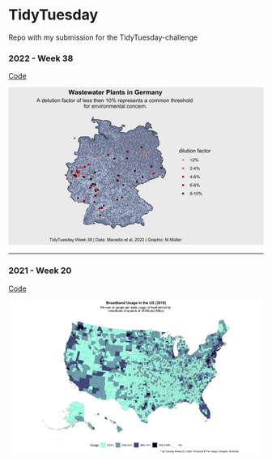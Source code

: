 # TidyTuesday
Repo with my submission for the TidyTuesday-challenge


### 2022 - Week 38
[Code](2022/20220920)

![alt text](2022/20220920/Wastewater_dilution-factor.png)

---
### 2021 - Week 20
[Code](2021/20210511)

![alt text](2021/20210511/2021-05-11-broadband.png)
